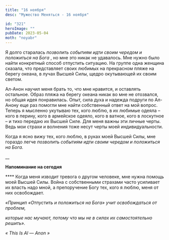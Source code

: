 ```yaml
---
title: "16 ноября"
desc: "Мужество Меняться - 16 ноября"

id: "321"
heroImage: ""
pubDate: 2023-05-04
moth: "noyabr"
---
```


Я долго старалась _позволить событиям идти своим чередом и положиться на Бога_
, но мне это никак не удавалось. Мне нужно было найти конкретный способ
отпустить ситуацию. На группе одна женщина сказала, что представляет своих
любимых на прекрасном пляже на берегу океана, в лучах Высшей Силы, щедро
окутывающей их своим светом.

Ал-Анон научил меня брать то, что мне нравится, и оставлять остальное. Образ
пляжа на берегу океана никак во мне не отозвался, но общая идея понравилась.
Опыт, сила духа и надежда подруги по Ал-Анону еще раз помогли мне найти
собственный ответ на мой вопрос. Теперь я мысленно укутываю тех, кого люблю, в
их любимые одеяла – кого в перину, кого в армейское одеяло, кого в ватное,
кого в лоскутное – и тихо передаю их Высшей Силе. Для меня важны эти личные
черты. Ведь мои страхи и волнения тоже несут черты моей индивидуальности.

Когда я ясно вижу тех, кого люблю, в руках моей Высшей Силы, мне гораздо легче
_позволить событиям идти своим чередом и положиться на Бога._

\_\_

**Напоминание на сегодня**

\*\*\*\* Когда меня изводит тревога о другом человеке, мне нужна помощь моей
Высшей Силы. Война с собственными страхами часто усиливает их власть надо
мной, а препоручение Богу тех, кого я люблю, меня от них освобождает.

_«Принцип «Отпустить и положиться на Бога» учит освобождаться от проблем,_

_которые нас мучают, потому что мы не в силах их самостоятельно решить»._

_«_ _This_ _Is_ _Al_ _—_ _Anon_ _»_
